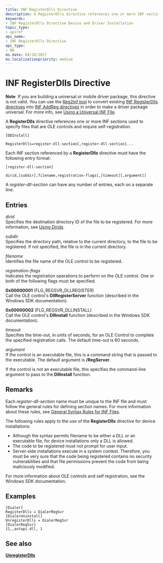 ```yaml
---
title: INF RegisterDlls Directive
description: A RegisterDlls directive references one or more INF sections used to specify files that are OLE controls and require self-registration.
keywords:
- INF RegisterDlls Directive Device and Driver Installation
topic_type:
- apiref
api_name:
- INF RegisterDlls Directive
api_type:
- NA
ms.date: 04/20/2017
ms.localizationpriority: medium
---
```


# INF RegisterDlls Directive


**Note**  If you are building a universal or mobile driver package, this directive is not valid. You can use the [Reg2inf tool](../devtest/reg2inf.md) to convert existing [INF RegisterDlls directives](../install/inf-registerdlls-directive.md) into [INF AddReg directives](../install/inf-addreg-directive.md) in order to make a driver package universal.  For more info, see [Using a Universal INF File](using-a-universal-inf-file.md).

A **RegisterDlls** directive references one or more INF sections used to specify files that are OLE controls and require self-registration.

```inf
[DDInstall]
  
RegisterDlls=register-dll-section[,register-dll-section]...
```

Each INF section referenced by a **RegisterDlls** directive must have the following entry format:

```inf
[register-dll-section] 
  
dirid,[subdir],filename,registration-flags[,[timeout][,argument]] 
```

A *register-dll-section* can have any number of entries, each on a separate line.

## Entries


<a href="" id="dirid"></a>*dirid*  
Specifies the destination directory ID of the file to be registered. For more information, see [Using Dirids](using-dirids.md).

<a href="" id="subdir"></a>*subdir*  
Specifies the directory path, relative to the current directory, to the file to be registered. If not specified, the file is in the current directory.

<a href="" id="filename"></a>*filename*  
Identifies the file name of the OLE control to be registered.

<a href="" id="registration-flags"></a>*registration-flags*  
Indicates the registration operations to perform on the OLE control. One or both of the following flags must be specified.

<a href="" id="0x00000001--flg-regsvr-dllregister-"></a>**0x00000001** (FLG_REGSVR_DLLREGISTER)  
Call the OLE control's **DllRegisterServer** function (described in the Windows SDK documentation).

<a href="" id="0x00000002--flg-regsvr-dllinstall--"></a>**0x00000002** (FLG_REGSVR_DLLINSTALL)   
Call the OLE control's **DllInstall** function (described in the Windows SDK documentation).

<a href="" id="timeout"></a>*timeout*  
Specifies the time-out, in units of seconds, for an OLE Control to complete the specified registration calls. The default time-out is 60 seconds.

<a href="" id="argument"></a>*argument*  
If the control is an executable file, this is a command string that is passed to the executable. The default argument is **/RegServer**.

If the control is not an executable file, this specifies the command-line argument to pass to the **DllInstall** function.

## Remarks

Each *register-dll-section* name must be unique to the INF file and must follow the general rules for defining section names. For more information about these rules, see [General Syntax Rules for INF Files](general-syntax-rules-for-inf-files.md).

The following rules apply to the use of the **RegisterDlls** directive for device installations:

-   Although the syntax permits filename to be either a DLL or an executable file, for device installations only a DLL is allowed.
-   The code to be registered must not prompt for user input.
-   Server-side installations execute in a system context. Therefore, you must be very sure that the code being registered contains no security vulnerabilities and that file permissions prevent the code from being maliciously modified.

For more information about OLE controls and self registration, see the Windows SDK documentation.

## Examples

```inf
[Dialer]
RegisterDlls = DialerRegSvr
[DialerUninstall]
UnregisterDlls = DialerRegSvr
[DialerRegSvr]
11,,avtapi.dll, 1
```

## See also


[**UnregisterDlls**](inf-unregisterdlls-directive.md)

 

 






